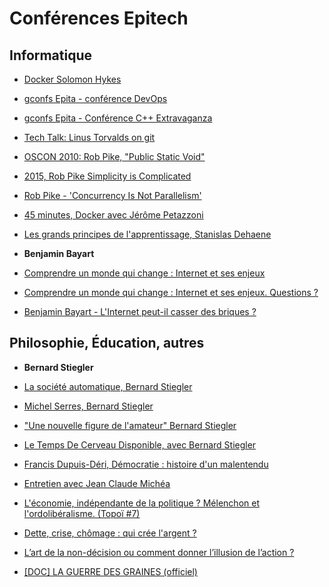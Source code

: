 # Conférences Epitech

## Informatique

* [Docker Solomon Hykes](https://vimeo.com/72964003)
* [gconfs Epita - conférence DevOps](https://www.youtube.com/watch?v=XCFS5D7iIM8])
* [gconfs Epita - Conférence C++ Extravaganza](https://www.youtube.com/watch?v=d4i_zriwa4o)
* [Tech Talk: Linus Torvalds on git](https://www.youtube.com/watch?v=4XpnKHJAok8)
* [OSCON 2010: Rob Pike, "Public Static Void"](https://www.youtube.com/watch?v=5kj5ApnhPAE)
* [2015, Rob Pike Simplicity is Complicated](https://www.youtube.com/watch?v=rFejpH_tAHM)
* [Rob Pike - 'Concurrency Is Not Parallelism'](https://www.youtube.com/watch?v=cN_DpYBzKso)
* [45 minutes, Docker avec Jérôme Petazzoni](https://www.youtube.com/watch?v=bXSC3-mrgWA)
* [Les grands principes de l'apprentissage, Stanislas Dehaene](https://www.youtube.com/watch?v=4NYAuRjvMNQ)

* __Benjamin Bayart__
* [Comprendre un monde qui change : Internet et ses enjeux](https://www.youtube.com/watch?v=yBmz29_5ffA)
* [Comprendre un monde qui change : Internet et ses enjeux. Questions ?](https://www.youtube.com/watch?v=ZMJa1OTXnW0)
* [Benjamin Bayart - L'Internet peut-il casser des briques ?](https://www.youtube.com/watch?v=JvvGZxjNHiw)

## Philosophie, Éducation, autres

* __Bernard Stiegler__
* [La société automatique, Bernard Stiegler](https://www.youtube.com/watch?v=999kzydPHGg)
* [Michel Serres, Bernard Stiegler](https://www.youtube.com/watch?v=iREkxNVetbQ)
* ["Une nouvelle figure de l'amateur" Bernard Stiegler](https://www.youtube.com/watch?v=EIsDStewTwU)
* [Le Temps De Cerveau Disponible, avec Bernard Stiegler](https://www.youtube.com/watch?v=amzLnvfaeJM)

* [Francis Dupuis-Déri, Démocratie : histoire d'un malentendu](https://www.youtube.com/watch?v=KVW5ogGDlts)
* [Entretien avec Jean Claude Michéa](https://www.youtube.com/watch?v=5r-tlZfGPW0)
* [L'économie, indépendante de la politique ? Mélenchon et l'ordolibéralisme. (Topoï #7)](https://www.youtube.com/watch?v=hFtJHymkqQk)
* [Dette, crise, chômage : qui crée l'argent ?](https://www.youtube.com/watch?v=syAkdb_TDyo)
* [L’art de la non-décision ou comment donner l’illusion de l’action ?](https://www.youtube.com/watch?v=4Dk1sysJoZs)
* [[DOC] LA GUERRE DES GRAINES (officiel)](http://dai.ly/x1y3elt)
